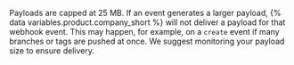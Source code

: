 Payloads are capped at 25 MB. If an event generates a larger payload, {% data variables.product.company_short %} will not deliver a payload for that webhook event. This may happen, for example, on a `create` event if many branches or tags are pushed at once. We suggest monitoring your payload size to ensure delivery.
